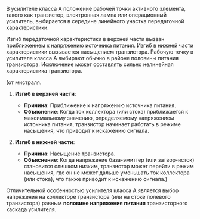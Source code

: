 
В усилителе класса A положение рабочей точки активного элемента, такого как транзистор, электронная лампа или операционный усилитель, выбирается в середине линейного участка передаточной характеристики.

Изгиб передаточной характеристики в верхней части вызван приближением к напряжению источника питания. Изгиб в нижней части характеристики вызывается насыщением транзистора. Рабочую точку в усилителе класса A выбирают обычно в районе половины питания транзистора. Исключение может составлять сильно нелинейная характеристика транзистора.

(от мистраля. 

1. **Изгиб в верхней части**:
    
    - **Причина**: Приближение к напряжению источника питания.
    - **Объяснение**: Когда ток коллектора (или стока) приближается к максимальному значению, определяемому напряжением источника питания, транзистор начинает работать в режиме насыщения, что приводит к искажению сигнала.
2. **Изгиб в нижней части**:
    
    - **Причина**: Насыщение транзистора.
    - **Объяснение**: Когда напряжение база-эмиттер (или затвор-исток) становится слишком низким, транзистор может перейти в режим насыщения, где он не может дальше уменьшать ток коллектора (или стока), что также приводит к искажению сигнала.)

Отличительной особенностью усилителя класса A является выбор напряжения на коллекторе транзистора (или на стоке полевого транзистора) равным **половине напряжения питания** транзисторного каскада усилителя.